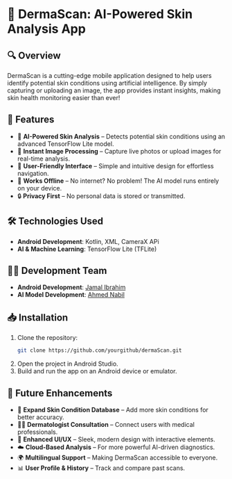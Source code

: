 # 🌟 DermaScan: AI-Powered Skin Analysis App

## 🔍 Overview
DermaScan is a cutting-edge mobile application designed to help users identify potential skin conditions using artificial intelligence. By simply capturing or uploading an image, the app provides instant insights, making skin health monitoring easier than ever!

## 🚀 Features
- 🧠 **AI-Powered Skin Analysis** – Detects potential skin conditions using an advanced TensorFlow Lite model.
- 📸 **Instant Image Processing** – Capture live photos or upload images for real-time analysis.
- 🎨 **User-Friendly Interface** – Simple and intuitive design for effortless navigation.
- 📶 **Works Offline** – No internet? No problem! The AI model runs entirely on your device.
- 🔒 **Privacy First** – No personal data is stored or transmitted.

## 🛠️ Technologies Used
- **Android Development**: Kotlin, XML, CameraX APi
- **AI & Machine Learning**: TensorFlow Lite (TFLite)

## 👨‍💻 Development Team
- **Android Development**: [Jamal Ibrahim](https://github.com/Gamalaldin-I)
- **AI Model Development**: [Ahmed Nabil](https://github.com/A-A7med-i)

## 📥 Installation
1. Clone the repository:
   ```sh
   git clone https://github.com/yourgithub/dermaScan.git
   ```
2. Open the project in Android Studio.
3. Build and run the app on an Android device or emulator.

## 🌟 Future Enhancements
- 🔬 **Expand Skin Condition Database** – Add more skin conditions for better accuracy.
- 👨‍⚕️ **Dermatologist Consultation** – Connect users with medical professionals.
- 🎨 **Enhanced UI/UX** – Sleek, modern design with interactive elements.
- ☁️ **Cloud-Based Analysis** – For more powerful AI-driven diagnostics.
- 🌍 **Multilingual Support** – Making DermaScan accessible to everyone.
- 📊 **User Profile & History** – Track and compare past scans.
